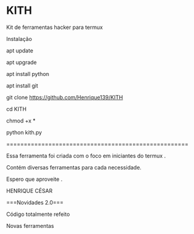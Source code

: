 # KITH
Kit de ferramentas hacker para termux 

Instalação


apt update

apt upgrade

apt install python

apt install git

git clone https://github.com/Henrique139/KITH

cd KITH

chmod +x *

python kith.py

====================================================

Essa ferramenta foi criada com o foco em iniciantes do termux .

Contém diversas ferramentas para cada necessidade.

Espero que aproveite .


HENRIQUE CÉSAR 

===Novidades 2.0===

 Código totalmente refeito

 Novas ferramentas 

